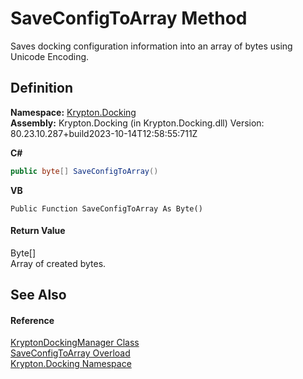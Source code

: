 # SaveConfigToArray Method


Saves docking configuration information into an array of bytes using Unicode Encoding.



## Definition
**Namespace:** <a href="98399376-cf41-9454-4b4d-4fab2ca20bc7.md">Krypton.Docking</a>  
**Assembly:** Krypton.Docking (in Krypton.Docking.dll) Version: 80.23.10.287+build2023-10-14T12:58:55:711Z

**C#**
``` C#
public byte[] SaveConfigToArray()
```
**VB**
``` VB
Public Function SaveConfigToArray As Byte()
```



#### Return Value
Byte[]  
Array of created bytes.

## See Also


#### Reference
<a href="6c9c237d-95cb-a4ce-72c6-cd7684d3287e.md">KryptonDockingManager Class</a>  
<a href="a6ff4184-f402-13a5-c94d-de9c0cdb1bfc.md">SaveConfigToArray Overload</a>  
<a href="98399376-cf41-9454-4b4d-4fab2ca20bc7.md">Krypton.Docking Namespace</a>  
